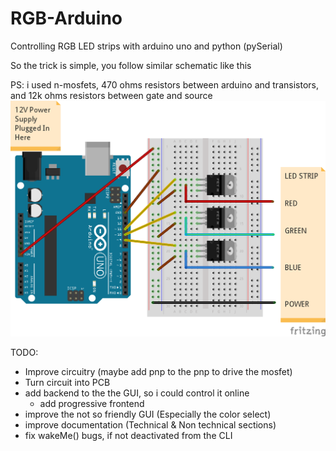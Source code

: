 # RGB-Arduino
Controlling RGB LED strips with arduino uno and python (pySerial)

So the trick is simple, you follow similar schematic like this

PS: i used n-mosfets, 470 ohms resistors between arduino and transistors, and 12k ohms resistors between gate and source
![alt text](https://github.com/YasserHawass/RGB-Arduino/blob/master/docs/RGB_LED_Strip_bb.png)


TODO:
- Improve circuitry (maybe add pnp to the pnp to drive the mosfet)
- Turn circuit into PCB
- add backend to the the GUI, so i could control it online
  - add progressive frontend
- improve the not so friendly GUI (Especially the color select)
- improve documentation (Technical & Non technical sections)
- fix wakeMe() bugs, if not deactivated from the CLI
